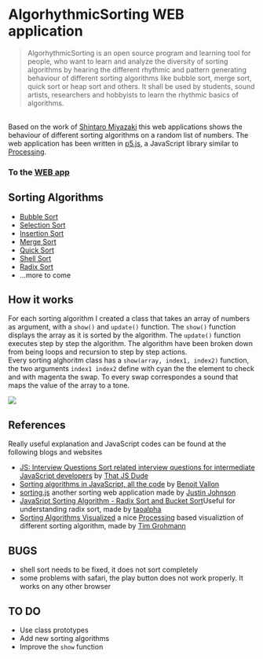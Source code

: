 # AlgorhythmicSorting WEB application
<blockquote>AlgorhythmicSorting is an open source program and learning tool for people, who want to learn and analyze the diversity of sorting algorithms by hearing the different rhythmic and pattern generating behaviour of different sorting algorithms like bubble sort, merge sort, quick sort or heap sort and others. It shall be used by students, sound artists, researchers and hobbyists to learn the rhythmic basics of algorithms.</blockquote><br>
Based on the work of <a href="http://shintaro-miyazaki.com/?work=algorhythmicsorting"> Shintaro Miyazaki</a> this web applications shows the behaviour of different sorting algorithms on a random list of numbers. The web application has been written in <a href="https://p5js.org">p5.js</a>, a JavaScript library similar to <a href="https://processing.org">Processing</a>.
<h3>To the <a href="https://atomiccoders.github.io/SortingSound/"> WEB app</a></h3>
<h2>Sorting Algorithms</h2>
<ul>
<li><a href="https://en.wikipedia.org/wiki/Bubble_sort">Bubble Sort</a></li>
<li><a href="https://en.wikipedia.org/wiki/Selection_sort">Selection Sort</a></li>
<li><a href="https://en.wikipedia.org/wiki/Insertion_sort">Insertion Sort</a></li>
<li><a href="https://en.wikipedia.org/wiki/Merge_sort">Merge Sort</a></li>
<li><a href="https://en.wikipedia.org/wiki/Quicksort">Quick Sort</a></li>
<li><a href="https://en.wikipedia.org/wiki/Shellsort">Shell Sort</a></li>
<li><a href="https://en.wikipedia.org/wiki/Radix_sort">Radix Sort</a></li>
<li>...more to come</li>
</ul>
<h2>How it works</h2>
For each sorting algorithm I created a class that takes an array of numbers as argument, with a <code>show()</code> and <code>update()</code> function.
The <code>show()</code> function displays the array as it is sorted by the algorithm.
The <code>update()</code> function executes step by step the algorithm. The algorithm have been broken down from being loops and recursion to step by step actions.<br>
Every sorting alghoritm class has a <code>show(array, index1, index2)</code> function, the two arguments <code>index1 index2</code> define with cyan the the element to check and with magenta the swap. To every swap correspondes a sound that maps the value of the array to a tone.
<p>
  <img src="https://user-images.githubusercontent.com/17408277/31335127-7fff60b6-acf1-11e7-9cce-11953c98b9da.png"/>
</p>
<h2>References</h2>
Really useful explanation and JavaScript codes can be found at the following blogs and websites
<ul>
<li><a href="https://khan4019.github.io/front-end-Interview-Questions/sort.html#bubbleSort">JS: Interview Questions
Sort related interview questions for intermediate JavaScript developers</a> by <a href="https://github.com/khan4019">That JS Dude</a></li>
<li><a href="http://blog.benoitvallon.com/sorting-algorithms-in-javascript/sorting-algorithms-in-javascript-all-the-code/">Sorting algorithms in JavaScript, all the code</a> by <a href="http://blog.benoitvallon.com">Benoit Vallon</a></li>
<li><a href="https://github.com/jcjohnson/sorting.js">sorting.js</a> another sorting web application made by <a href="https://github.com/jcjohnson">Justin Johnson</a></li>
<li><a href="https://taoalpha.github.io/blog/2016/01/19/tech-javascript-sorting-algorithm-radix-sort/">JavaSript Sorting Algorithm - Radix Sort and Bucket Sort</a>Useful for understanding radix sort, made by <a href="https://github.com/taoalpha">taoalpha</a></li>
<li><a href="https://github.com/timgrohmann/sorting-algorithms-visualized">Sorting Algorithms Visualized</a> a nice <a href="https://processing.org">Processing</a> based visualiztion of different sorting algorithm, made by <a href="https://github.com/timgrohmann">Tim Grohmann</a></li>
</ul>
<h2>BUGS</h2>
<ul>
  <li>shell sort needs to be fixed, it does not sort completely</li>
  <li>some problems with safari, the play button does not work properly. It works on any other browser</li>
</ul>
<h2>TO DO</h2>
<ul>
  <li>Use class prototypes</li>
  <li>Add new sorting algorithms</li>
  <li>Improve the <code>show</code> function</li>
</ul>
